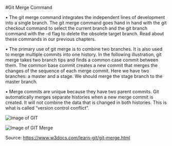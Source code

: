 #Git Merge Command


•	The git merge command integrates the independent lines of development into a single branch. The git merge command goes hand in hand with the git checkout command to select the current branch and the git branch command with the -d flag to delete the obsolete target branch. Read about these commands in our previous chapters.


•	The primary use of git merge is to combine two branches. It is also used to merge multiple commits into one history. In the following illustration, git merge takes two branch tips and finds a common case commit between them. The common base commit creates a new commit that merges the changes of the sequence of each merge commit. Here we have two branches: a master and a stage. We should merge the stage branch to the master branch.

•	Merge commits are unique because they have two parent commits. Git automatically merges separate histories when a new merge commit is created. It will not combine the data that is changed in both histories. This is what is called “version control conflict”.


![Image of GIT]( https://www.w3docs.com/uploads/media/default/0001/03/10070f6e0b1755e3014b22658f32e7c6864b8e1d.png) 

![Image of GIT Merge]( https://www.w3docs.com/uploads/media/default/0001/03/492bbdd4d1c256ad4b07c9a042fd18fca353b1cc.png) 



Source: https://www.w3docs.com/learn-git/git-merge.html

